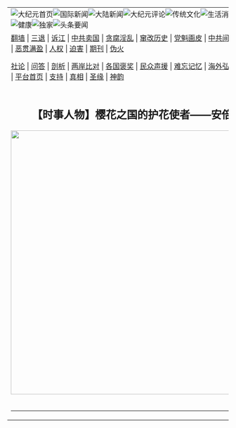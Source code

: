 <a name="1" id="1" target="_blank"></a><span id="1"></span>
<table align=center border="0"><tr><td colspan="2" VALIGN=TOP><ahref="https://github.com/1992513/djy/blob/master/gb/nf1351518.md#1"><img src="https://raw.githubusercontent.com/1992513/www/master/t/djy/1.jpg" title="大纪元首页" alt="大纪元首页"></a><ahref="https://github.com/1992513/djy/blob/master/gb/n24hr.md#1"><img src="https://raw.githubusercontent.com/1992513/www/master/t/djy/3.jpg" title="国际新闻" alt="国际新闻"></a><ahref="https://github.com/1992513/djy/blob/master/gb/nsc413.md#1"><img src="https://raw.githubusercontent.com/1992513/www/master/t/djy/4.jpg" title="大陆新闻" alt="大陆新闻"></a><ahref="https://github.com/1992513/djy/blob/master/gb/news392.md#1"><img src="https://raw.githubusercontent.com/1992513/www/master/t/djy/5.jpg" title="大纪元评论" alt="大纪元评论"></a><ahref="https://github.com/1992513/djy/blob/master/gb/news2007.md#1"><img src="https://raw.githubusercontent.com/1992513/www/master/t/djy/6.jpg" title="传统文化" alt="传统文化"></a><ahref="https://github.com/1992513/djy/blob/master/gb/news2008.md#1"><img src="https://raw.githubusercontent.com/1992513/www/master/t/djy/7.jpg" title="生活消费" alt="生活消费"></a><ahref="https://github.com/1992513/djy/blob/master/gb/ncyule.md#1"><img src="https://raw.githubusercontent.com/1992513/www/master/t/djy/8.jpg" title="娱乐休闲" alt="娱乐休闲"></a><ahref="https://github.com/1992513/djy/blob/master/gb/nsc1002.md#1"><img src="https://raw.githubusercontent.com/1992513/www/master/t/djy/9.jpg" title="健康" alt="健康"></a><ahref="https://github.com/1992513/djy/blob/master/gb/nf6092.md#1"><img src="https://raw.githubusercontent.com/1992513/www/master/t/djy/10a.jpg" title="独家" alt="独家"></a><ahref="https://github.com/1992513/djy/blob/master/gb/nf4514.md#1"><img src="https://raw.githubusercontent.com/1992513/www/master/t/djy/12a.jpg" title="头条要闻" alt="头条要闻"></a></td></tr>
<tr><td colspan="2" VALIGN=TOP><a target="_blank" href="https://github.com/1992513/www/blob/master/README.md?zsrh#1">翻墙</a> | <a target="_blank" href="https://github.com/1992513/djy/blob/master/gb/nf5657.md#1">三退</a> | <a target="_blank" href="https://github.com/1992513/djy/blob/master/gb/nf6124.md#1">诉江</a> | <a target="_blank" href="https://github.com/1992513/djy/blob/master/gb/nf1176117.md#1">中共卖国</a> | <a target="_blank" href="https://github.com/1992513/djy/blob/master/gb/nf5773.md#1">贪腐淫乱</a> | <a target="_blank" href="https://github.com/1992513/djy/blob/master/gb/nf1176115.md#1">窜改历史</a> | <a target="_blank" href="https://github.com/1992513/djy/blob/master/gb/nf1176107.md#1">党魁画皮</a> | <a target="_blank" href="https://github.com/1992513/djy/blob/master/gb/nf1320400.md#1">中共间谍</a> | <a target="_blank" href="https://github.com/1992513/djy/blob/master/gb/nf1176114.md#1">破坏传统</a> | <a target="_blank" href="https://github.com/1992513/ntdtv/blob/master/gb/prog447_1.md#1">恶贯满盈</a> | <a target="_blank" href="https://github.com/1992513/djy/blob/master/gb/ncid278.md#1">人权</a> | <a target="_blank" href="https://github.com/1992513/djy/blob/master/gb/nf1176111.md#1">迫害</a> | <a target="_blank" href="https://gitlab.com/szzdlab/mh-qikan/blob/master/README.md#1">期刊</a> | <a target="_blank" href="https://github.com/1992513/djy/blob/master/gb/nf5562.md#1">伪火</a></p><p><a target="_blank" href="https://github.com/1992513/djy/blob/master/gb/9p.md#1">社论</a> | <a target="_blank" href="https://github.com/1992513/djy/blob/master/gb/nf4378.md#1">问答</a> | <a target="_blank" href="https://github.com/1992513/djy/blob/master/gb/nf5792.md#1">剖析</a> | <a target="_blank" href="https://github.com/1992513/djy/blob/master/gb/nf5735.md#1">两岸比对</a> | <a target="_blank" href="https://github.com/1992513/djy/blob/master/gb/nf6119.md#1">各国褒奖</a> | <a target="_blank" href="https://github.com/1992513/djy/blob/master/gb/nf6120.md#1">民众声援</a> | <a target="_blank" href="https://github.com/1992513/djy/blob/master/gb/nf1188594.md#1">难忘记忆</a> | <a target="_blank" href="https://github.com/1992513/djy/blob/master/gb/nf3180.md#1">海外弘传</a> | <a target="_blank" href="https://github.com/1992513/djy/blob/master/gb/nf5410.md#1">万人上访</a> | <a target="_blank" href="https://github.com/1992513/www/blob/master/README.md?zsrh#1">平台首页</a> | <a target="_blank" href="https://github.com/1992513/djy/blob/master/gb/nf4386.md#1">支持</a> | <a target="_blank" href="https://github.com/1992513/djy/blob/master/gb/nf4389.md#1">真相</a> | <a target="_blank" href="https://github.com/1992513/djy/blob/master/gb/nf5790.md#1">圣缘</a> | <a target="_blank" href="https://github.com/1992513/djy/blob/master/gb/nf4786.md#1">神韵</a></td></tr>
<tr><td VALIGN=TOP width="626"><h2 align=center>【时事人物】樱花之国的护花使者——安倍晋三</h2>
<img width="600" src="https://i.epochtimes.com/assets/uploads/2022/08/id13802454-443ef0e5a917009b57c87630.jpg" />
<h6></h6>
<hr>
